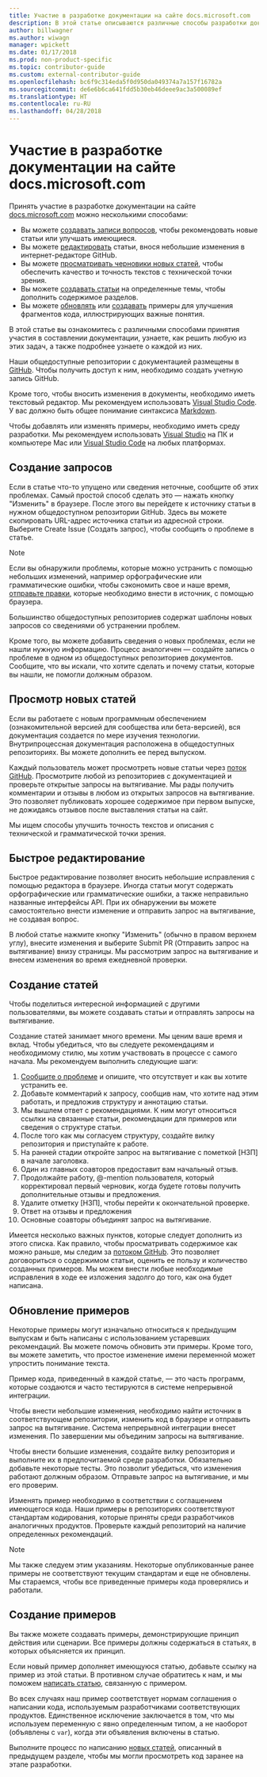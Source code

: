```yaml
---
title: Участие в разработке документации на сайте docs.microsoft.com
description: В этой статье описываются различные способы разработки документации на сайте docs.microsoft.com.
author: billwagner
ms.author: wiwagn
manager: wpickett
ms.date: 01/17/2018
ms.prod: non-product-specific
ms.topic: contributor-guide
ms.custom: external-contributor-guide
ms.openlocfilehash: bc6f9c314eda5f0d950da049374a7a157f16782a
ms.sourcegitcommit: de6e6b6ca641fdd5b30eb46deee9ac3a500089ef
ms.translationtype: HT
ms.contentlocale: ru-RU
ms.lasthandoff: 04/28/2018
---
```

# <a name="how-to-contribute-to-docsmicrosoftcom"></a>Участие в разработке документации на сайте docs.microsoft.com

Принять участие в разработке документации на сайте [docs.microsoft.com](https://docs.microsoft.com) можно несколькими способами:

- Вы можете [создавать записи вопросов](#create-issues), чтобы рекомендовать новые статьи или улучшать имеющиеся.
- Вы можете [редактировать](#quick-edits) статьи, внося небольшие изменения в интернет-редакторе GitHub.
- Вы можете [просматривать черновики новых статей](#review-new-articles), чтобы обеспечить качество и точность текстов с технической точки зрения.
- Вы можете [создавать статьи](#create-new-articles) на определенные темы, чтобы дополнить содержимое разделов.
- Вы можете [обновлять](#update-samples) или [создавать](#create-samples) примеры для улучшения фрагментов кода, иллюстрирующих важные понятия.

В этой статье вы ознакомитесь с различными способами принятия участия в составлении документации, узнаете, как решить любую из этих задач, а также подробнее узнаете о каждой из них.

Наши общедоступные репозитории с документацией размещены в [GitHub](https://wwww.GitHub.com).  Чтобы получить доступ к ним, необходимо создать учетную запись GitHub.

Кроме того, чтобы вносить изменения в документы, необходимо иметь текстовый редактор. Мы рекомендуем использовать [Visual Studio Code](https://www.visualstudio.com/code). У вас должно быть общее понимание синтаксиса [Markdown](https://daringfireball.net/projects/markdown/syntax).

Чтобы добавлять или изменять примеры, необходимо иметь среду разработки. Мы рекомендуем использовать [Visual Studio](https://www.visualstudio.com) на ПК и компьютере Mac или [Visual Studio Code](https://www.visualstudio.com/code) на любых платформах.

## <a name="create-issues"></a>Создание запросов

Если в статье что-то упущено или сведения неточные, сообщите об этих проблемах. Самый простой способ сделать это — нажать кнопку "Изменить" в браузере. После этого вы перейдете к источнику статьи в нужном общедоступном репозитории GitHub. Здесь вы можете скопировать URL-адрес источника статьи из адресной строки. Выберите Create Issue (Создать запрос), чтобы сообщить о проблеме в статье.

> [!NOTE]
> Если вы обнаружили проблемы, которые можно устранить с помощью небольших изменений, например орфографические или грамматические ошибки, чтобы сэкономить свое и наше время, [отправьте правки](#quick-edits), которые необходимо внести в источник, с помощью браузера.

Большинство общедоступных репозиториев содержат шаблоны новых запросов со сведениями об устранении проблем.

Кроме того, вы можете добавить сведения о новых проблемах, если не нашли нужную информацию. Процесс аналогичен — создайте запись о проблеме в одном из общедоступных репозиториев документов. Сообщите, что вы искали, что хотите сделать и почему статьи, которые вы нашли, не помогли должным образом.

## <a name="review-new-articles"></a>Просмотр новых статей

Если вы работаете с новым программным обеспечением (ознакомительной версией для сообщества или бета-версией), вся документация создается по мере изучения технологии. Внутрипроцессная документация расположена в общедоступных репозиториях. Вы можете дополнить ее перед выпуском.

Каждый пользователь может просмотреть новые статьи через [поток GitHub](https://guides.github.com/introduction/flow/). Просмотрите любой из репозиториев с документацией и проверьте открытые запросы на вытягивание. Мы рады получить комментарии и отзывы в любом из открытых запросов на вытягивание. Это позволяет публиковать хорошее содержимое при первом выпуске, не дожидаясь отзывов после выставления статьи на сайт.

Мы ищем способы улучшить точность текстов и описания с технической и грамматической точки зрения.

## <a name="quick-edits"></a>Быстрое редактирование

Быстрое редактирование позволяет вносить небольшие исправления с помощью редактора в браузере. Иногда статьи могут содержать орфографические или грамматические ошибки, а также неправильно названные интерфейсы API. При их обнаружении вы можете самостоятельно внести изменение и отправить запрос на вытягивание, не создавая вопрос.

В любой статье нажмите кнопку "Изменить" (обычно в правом верхнем углу), внесите изменения и выберите Submit PR (Отправить запрос на вытягивание) внизу страницы. Мы рассмотрим запрос на вытягивание и внесем изменения во время ежедневной проверки.

## <a name="create-new-articles"></a>Создание статей

Чтобы поделиться интересной информацией с другими пользователями, вы можете создавать статьи и отправлять запросы на вытягивание.

Создание статей занимает много времени. Мы ценим ваше время и вклад. Чтобы убедиться, что вы следуете рекомендациям и необходимому стилю, мы хотим участвовать в процессе с самого начала. Мы рекомендуем выполнить следующие шаги:

1. [Сообщите о проблеме](#create-issues) и опишите, что отсутствует и как вы хотите устранить ее.
1. Добавьте комментарий к запросу, сообщив нам, что хотите над этим работать, и предложив структуру и аннотацию статьи.
1. Мы вышлем ответ с рекомендациями. К ним могут относиться ссылки на связанные статьи, рекомендации для примеров или сведения о структуре статьи.
1. После того как мы согласуем структуру, создайте вилку репозитория и приступайте к работе.
1. На ранней стадии откройте запрос на вытягивание с пометкой [НЗП] в начале заголовка.
1. Один из главных соавторов предоставит вам начальный отзыв.
1. Продолжайте работу, @-mention пользователя, который корректировал первый черновик, когда будете готовы получить дополнительные отзывы и предложения.
1. Удалите отметку [НЗП], чтобы перейти к окончательной проверке.
1. Ответ на отзывы и предложения
1. Основные соавторы объединят запрос на вытягивание.

Имеется несколько важных пунктов, которые следует дополнить из этого списка. Как правило, чтобы просматривать содержимое как можно раньше, мы следим за [потоком GitHub](https://guides.github.com/introduction/flow/). Это позволяет договориться о содержимом статьи, оценить ее пользу и количество созданных примеров. Мы можем внести любые необходимые исправления в ходе ее изложения задолго до того, как она будет написана.

## <a name="update-samples"></a>Обновление примеров

Некоторые примеры могут изначально относиться к предыдущим выпускам и быть написаны с использованием устаревших рекомендаций. Вы можете помочь обновить эти примеры. Кроме того, вы можете заметить, что простое изменение имени переменной может упростить понимание текста.

Пример кода, приведенный в каждой статье, — это часть программ, которые создаются и часто тестируются в системе непрерывной интеграции.

Чтобы внести небольшие изменения, необходимо найти источник в соответствующем репозитории, изменить код в браузере и отправить запрос на вытягивание. Система непрерывной интеграции внесет изменения. По завершении мы объединим запросы на вытягивание.

Чтобы внести большие изменения, создайте вилку репозитория и выполните их в предпочитаемой среде разработки. Обязательно добавьте некоторые тесты. Это позволит убедиться, что изменения работают должным образом. Отправьте запрос на вытягивание, и мы его проверим.

Изменять пример необходимо в соответствии с соглашением имеющегося кода. Наши примеры в репозиториях соответствуют стандартам кодирования, которые приняты среди разработчиков аналогичных продуктов. Проверьте каждый репозиторий на наличие определенных рекомендаций.

> [!NOTE]
> Мы также следуем этим указаниям. Некоторые опубликованные ранее примеры не соответствуют текущим стандартам и еще не обновлены. Мы стараемся, чтобы все приведенные примеры кода проверялись и работали.

## <a name="create-samples"></a>Создание примеров

Вы также можете создавать примеры, демонстрирующие 	принцип действия или сценарии. Все примеры должны содержаться в статьях, в которых объясняется их принцип.

Если новый пример дополняет имеющуюся статью, добавьте ссылку на пример из этой статьи. В противном случае обратитесь к нам, и мы поможем [написать статью](#create-new-articles), связанную с примером.

Во всех случаях наш пример соответствует нормам соглашения о написании кода, используемым разработчиками соответствующих продуктов. Единственное исключение заключается в том, что мы используем переменную с явно определенным типом, а не наоборот (объявлены с `var`), когда эти объявления включены в статью.

Выполните процесс по написанию [новых статей](#create-new-articles), описанный в предыдущем разделе, чтобы мы могли просмотреть код заранее на этапе разработки.
